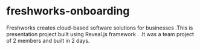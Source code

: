 # freshworks-onboarding
Freshworks creates cloud-based software solutions for businesses
.This is presentation project built using Reveal.js framework .
.It was a team project of 2 members and built in 2 days.
